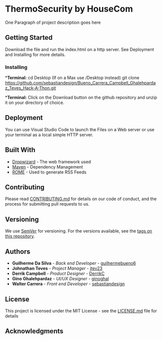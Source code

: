 # ThermoSecurity by HouseCom

One Paragraph of project description goes here

## Getting Started

Download the file and run the index.html on a http server. See Deployment and Installing for more details.

### Installing

***Terminal:**
          cd Desktop (If on a Max use /Desktop instead)
          git clone https://github.com/sebastiandesign/Bueno_Carrera_Campbell_Ghalehpardaz_Teves_Hack-A-Thon.git
          
 ***Terminal:**
          Click on the Download button on the github repository and unzip it on your directory of choice.

## Deployment
You can use Visual Studio Code to launch the Files on a Web server or use your terminal as a local simple HTTP server.

## Built With

* [Dropwizard](http://www.dropwizard.io/1.0.2/docs/) - The web framework used
* [Maven](https://maven.apache.org/) - Dependency Management
* [ROME](https://rometools.github.io/rome/) - Used to generate RSS Feeds

## Contributing

Please read [CONTRIBUTING.md](https://gist.github.com/PurpleBooth/b24679402957c63ec426) for details on our code of conduct, and the process for submitting pull requests to us.

## Versioning

We use [SemVer](http://semver.org/) for versioning. For the versions available, see the [tags on this repository](https://github.com/your/project/tags). 

## Authors

* **Guilherme Da Silva** - *Back end Developer* - [guilhermebueno6](https://github.com/guilhermebueno6)
* **Johnathan Teves** - *Project Manager* - [jtev23](https://github.com/jtev23)
* **Derrik Campbell** - *Product Designer* - [DerrikC](https://github.com/DerrikC)
* **Gino Ghalehpardaz** - *UI/UX Designer* - [ginoghal](https://github.com/ginoghal)
* **Walter Carrera** - *Front end Developer* - [sebastiandesign](https://github.com/sebastiandesign)



## License

This project is licensed under the MIT License - see the [LICENSE.md](LICENSE.md) file for details

## Acknowledgments


